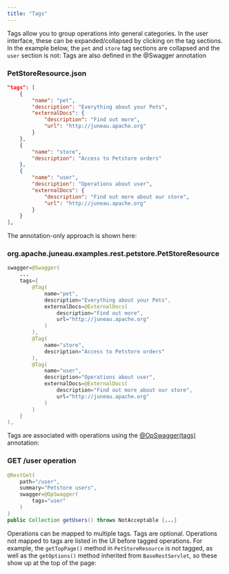 ```yaml
---
title: "Tags"
---
```


Tags allow you to group operations into general categories.
In the user interface, these can be expanded/collapsed by clicking on the tag sections.
In the example below, the `pet` and `store` tag sections are collapsed
and the `user` section is not:
Tags are also defined in the @Swagger annotation
### PetStoreResource.json


```json
"tags": [
    {
        "name": "pet",
        "description": "Everything about your Pets",
        "externalDocs": {
            "description": "Find out more",
            "url": "http://juneau.apache.org"
        }
    },
    {
        "name": "store",
        "description": "Access to Petstore orders"
    },
    {
        "name": "user",
        "description": "Operations about user",
        "externalDocs": {
            "description": "Find out more about our store",
            "url": "http://juneau.apache.org"
        }
    }
],
```


The annotation-only approach is shown here:
### org.apache.juneau.examples.rest.petstore.PetStoreResource


```java
swagger=@Swagger(
    ...
    tags={
        @Tag(
            name="pet",
            description="Everything about your Pets",
            externalDocs=@ExternalDocs(
                description="Find out more",
                url="http://juneau.apache.org"
            )
        ),
        @Tag(
            name="store",
            description="Access to Petstore orders"
        ),
        @Tag(
            name="user",
            description="Operations about user",
            externalDocs=@ExternalDocs(
                description="Find out more about our store",
                url="http://juneau.apache.org"
            )
        )
    }
),
```


Tags are associated with operations using the [@OpSwagger(tags)](../apidocs/org/apache/juneau/rest/annotation/OpSwagger.html#tags()) annotation:
### GET /user operation


```java
@RestGet(
    path="/user",
    summary="Petstore users",
    swagger=@OpSwagger(
        tags="user"
    )
)
public Collection getUsers() throws NotAcceptable {...}
```


Operations can be mapped to multiple tags.
Tags are optional.
Operations not mapped to tags are listed in the UI before tagged operations.
For example, the `getTopPage()` method in `PetStoreResource` is not tagged,
as well as the `getOptions()` method inherited from `BaseRestServlet`, so these
show up at the top of the page:
